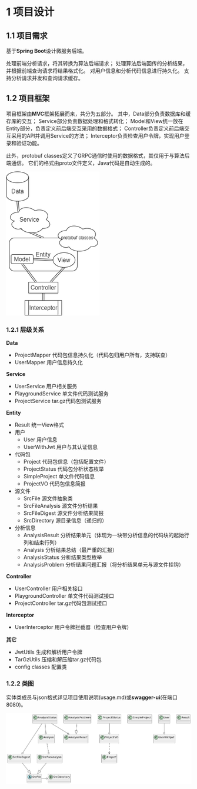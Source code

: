 # 1 项目设计

## 1.1 项目需求

基于**Spring Boot**设计微服务后端。

处理前端分析请求，将其转换为算法后端请求；
处理算法后端回传的分析结果，并根据前端查询请求将结果格式化。
对用户信息和分析代码信息进行持久化。
支持分析请求并发和查询请求缓存。

## 1.2 项目框架

项目框架由**MVC**框架拓展而来，共分为五部分。
其中，Data部分负责数据库和缓存库的交互；
Service部分负责数据处理和格式转化；
Model和View统一放在Entity部分，负责定义前后端交互采用的数据格式；
Controller负责定义前后端交互采用的API并调用Service的方法；
Interceptor负责检查用户令牌，实现用户登录和验证功能。

此外，protobuf classes定义了GRPC通信时使用的数据格式，其仅用于与算法后端通信。
它们的格式由proto文件定义，Java代码是自动生成的。

![框架](./images/framework.png)

### 1.2.1 层级关系

**Data**
- ProjectMapper 代码包信息持久化（代码包归用户所有，支持联查）
- UserMapper 用户信息持久化

**Service**
- UserService 用户相关服务
- PlaygroundService 单文件代码测试服务
- ProjectService tar.gz代码包测试服务

**Entity**
- Result 统一View格式
- 用户
  - User 用户信息
  - UserWithJwt 用户与其认证信息
- 代码包
  - Project 代码包信息（包括配置文件）
  - ProjectStatus 代码包分析状态枚举
  - SimpleProject 单文件代码信息
  - ProjectVO 代码包信息简报
- 源文件
  - SrcFile 源文件抽象类
  - SrcFileAnalysis 源文件分析结果
  - SrcFileDigest 源文件分析结果简报
  - SrcDirectory 源目录信息（递归的）
- 分析信息
  - AnalysisResult 分析结果单元（体现为一块带分析信息的代码块的起始行列和结束行列）
  - Analysis 分析结果总结（最严重的汇报）
  - AnalysisStatus 分析结果类型枚举
  - AnalysisProblem 分析结果问题汇报（将分析结果单元与源文件挂钩）

**Controller**
- UserController 用户相关接口
- PlaygroundController 单文件代码测试接口
- ProjectController tar.gz代码包测试接口

**Interceptor**
- UserInterceptor 用户令牌拦截器（检查用户令牌）

**其它**
- JwtUtils 生成和解析用户令牌
- TarGzUtils 压缩和解压缩tar.gz代码包
- config classes 配置类

### 1.2.2 类图

实体类成员与json格式详见项目使用说明(usage.md)或**swagger-ui**(在端口8080)。

![类图](./images/class.png)
